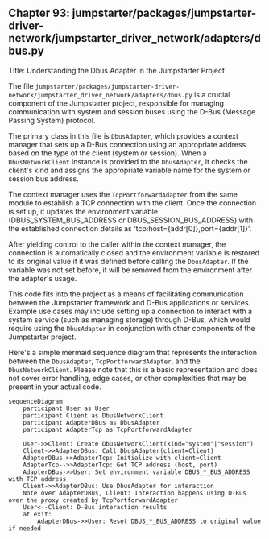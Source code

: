## Chapter 93: jumpstarter/packages/jumpstarter-driver-network/jumpstarter_driver_network/adapters/dbus.py

 Title: Understanding the Dbus Adapter in the Jumpstarter Project

   The file `jumpstarter/packages/jumpstarter-driver-network/jumpstarter_driver_network/adapters/dbus.py` is a crucial component of the Jumpstarter project, responsible for managing communication with system and session buses using the D-Bus (Message Passing System) protocol.

   The primary class in this file is `DbusAdapter`, which provides a context manager that sets up a D-Bus connection using an appropriate address based on the type of the client (system or session). When a `DbusNetworkClient` instance is provided to the `DbusAdapter`, it checks the client's kind and assigns the appropriate variable name for the system or session bus address.

   The context manager uses the `TcpPortforwardAdapter` from the same module to establish a TCP connection with the client. Once the connection is set up, it updates the environment variable (DBUS_SYSTEM_BUS_ADDRESS or DBUS_SESSION_BUS_ADDRESS) with the established connection details as 'tcp:host={addr[0]},port={addr[1]}'.

   After yielding control to the caller within the context manager, the connection is automatically closed and the environment variable is restored to its original value if it was defined before calling the `DbusAdapter`. If the variable was not set before, it will be removed from the environment after the adapter's usage.

   This code fits into the project as a means of facilitating communication between the Jumpstarter framework and D-Bus applications or services. Example use cases may include setting up a connection to interact with a system service (such as managing storage) through D-Bus, which would require using the `DbusAdapter` in conjunction with other components of the Jumpstarter project.

 Here's a simple mermaid sequence diagram that represents the interaction between the `DbusAdapter`, `TcpPortforwardAdapter`, and the `DbusNetworkClient`. Please note that this is a basic representation and does not cover error handling, edge cases, or other complexities that may be present in your actual code.

```mermaid
sequenceDiagram
    participant User as User
    participant Client as DbusNetworkClient
    participant AdapterDBus as DbusAdapter
    participant AdapterTcp as TcpPortforwardAdapter

    User->>Client: Create DbusNetworkClient(kind="system"|"session")
    Client->>AdapterDBus: Call DbusAdapter(client=Client)
    AdapterDBus->>AdapterTcp: Initialize with client=Client
    AdapterTcp-->>AdapterTcp: Get TCP address (host, port)
    AdapterDBus->>User: Set environment variable DBUS_*_BUS_ADDRESS with TCP address
    Client->>AdapterDBus: Use DbusAdapter for interaction
    Note over AdapterDBus, Client: Interaction happens using D-Bus over the proxy created by TcpPortforwardAdapter
    User<--Client: D-Bus interaction results
    at exit:
        AdapterDBus->>User: Reset DBUS_*_BUS_ADDRESS to original value if needed
```